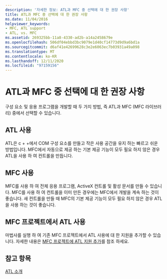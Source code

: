 ```yaml
---
description: '자세한 정보: ATL과 MFC 중 선택에 대 한 권장 사항'
title: ATL과 MFC 중 선택에 대 한 권장 사항
ms.date: 11/04/2016
helpviewer_keywords:
- MFC, ATL support
- ATL, vs. MFC
ms.assetid: 269325bb-11a8-4330-ad2b-a14a2458679e
ms.openlocfilehash: 506df04ebbd3bc9079e1d40cf14773d9d9a6bd1a
ms.sourcegitcommit: d6af41e42699628c3e2e6063ec7b03931a49a098
ms.translationtype: MT
ms.contentlocale: ko-KR
ms.lasthandoff: 12/11/2020
ms.locfileid: "97159156"
---
```

# <a name="recommendations-for-choosing-between-atl-and-mfc"></a>ATL과 MFC 중 선택에 대 한 권장 사항

구성 요소 및 응용 프로그램을 개발할 때 두 가지 방법, 즉 ATL과 MFC (MFC 라이브러리) 중에서 선택할 수 있습니다.

## <a name="using-atl"></a>ATL 사용

ATL은 c + +에서 COM 구성 요소를 만들고 작은 사용 공간을 유지 하는 빠르고 쉬운 방법입니다. MFC에서 자동으로 제공 하는 기본 제공 기능이 모두 필요 하지 않은 경우 ATL을 사용 하 여 컨트롤을 만듭니다.

## <a name="using-mfc"></a>MFC 사용

MFC를 사용 하 여 전체 응용 프로그램, ActiveX 컨트롤 및 활성 문서를 만들 수 있습니다. MFC를 사용 하 여 컨트롤을 이미 만든 경우에는 MFC에서 개발을 계속 하는 것이 좋습니다. 새 컨트롤을 만들 때 MFC의 기본 제공 기능이 모두 필요 하지 않은 경우 ATL을 사용 하는 것이 좋습니다.

## <a name="using-atl-in-an-mfc-project"></a>MFC 프로젝트에서 ATL 사용

마법사를 실행 하 여 기존 MFC 프로젝트에서 ATL 사용에 대 한 지원을 추가할 수 있습니다. 자세한 내용은 [MFC 프로젝트에 ATL 지원 추가](../mfc/reference/adding-atl-support-to-your-mfc-project.md)를 참조 하세요.

## <a name="see-also"></a>참고 항목

[ATL 소개](../atl/introduction-to-atl.md)
